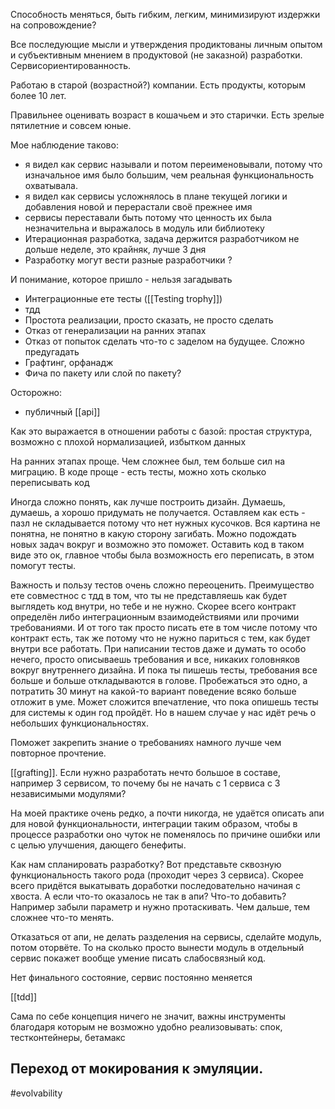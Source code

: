 Способность меняться, быть гибким, легким, минимизируют издержки на сопровождение?


Все последующие мысли и утверждения продиктованы личным опытом и субъективным мнением в продуктовой (не заказной) разработки. Сервисориентированность. 

Работаю в старой (возрастной?) компании. Есть продукты, которым более 10 лет. 

Правильнее оценивать возраст в кошачьем и это старички. Есть зрелые пятилетние и совсем юные.

Мое наблюдение таково:

-   я видел как сервис называли и потом переименовывали, потому что изначальное имя было большим, чем реальная функциональность охватывала.
-   я видел как сервисы усложнялось в плане текущей логики и добавления новой и перерастали своё прежнее имя
-   сервисы переставали быть потому что ценность их была незначительна и выражалось в модуль или библиотеку 
-   Итерационная разработка, задача держится разработчиком не дольше неделе, это крайняк, лучше 3 дня
-   Разработку могут вести разные разработчики ?

  

И понимание, которое пришло - нельзя загадывать

  

-   Интеграционные ете тесты ([[Testing trophy]])
-   тдд
-   Простота реализации, просто сказать, не просто сделать
-   Отказ от генерализации на ранних этапах
-   Отказ от попыток сделать что-то с заделом на будущее. Сложно предугадать
-   Графтинг, орфанадж
-   Фича по пакету или слой по пакету?

  

Осторожно:

-   публичный [[api]]

  

Как это выражается в отношении работы с базой: простая структура, возможно с плохой нормализацией, избытком данных

  

  

На ранних этапах проще. Чем сложнее был, тем больше сил на миграцию. В коде проще - есть тесты, можно хоть сколько переписывать код

  

Иногда сложно понять, как лучше построить дизайн. Думаешь, думаешь, а хорошо придумать не получается. Оставляем как есть - пазл не складывается потому что нет нужных кусочков. Вся картина не понятна, не понятно в какую сторону загибать. Можно подождать новых задач вокруг и возможно это поможет. Оставить код в таком виде это ок, главное чтобы была возможность его переписать, в этом помогут тесты.

Важность и пользу тестов очень сложно переоценить. Преимущество ете совместнос с тдд в том, что ты не представляешь как будет выглядеть код внутри, но тебе и не нужно. Скорее всего контракт определён либо интеграционным взаимодействиями или прочими требованиями. И от того так просто писать ете в том числе потому что контракт есть, так же потому что не нужно париться с тем, как будет внутри все работать. При написании тестов даже и думать то особо нечего, просто описываешь требования и все, никаких головняков вокруг внутреннего дизайна. И пока ты пишешь тесты, требования все больше и больше откладываются в голове. Пробежаться это одно, а потратить 30 минут на какой-то вариант поведение всяко больше отложит в уме. Может сложится впечатление, что пока опишешь тесты для системы к один год пройдёт. Но в нашем случае у нас идёт речь о небольших функциональностях.

Поможет закрепить знание о требованиях намного лучше чем повторное прочтение.

  

[[grafting]]. Если нужно разработать нечто большое в составе, например 3 сервисом, то почему бы не начать с 1 сервиса с 3 независимыми модулями? 

На моей практике очень редко, а почти никогда, не удаётся описать апи для новой функциональности, интеграции таким образом, чтобы в процессе разработки оно чуток не поменялось по причине ошибки или с целью улучшения, дающего бенефиты.

Как нам спланировать разработку? Вот представьте сквозную функциональность такого рода (проходит через 3 сервиса). Скорее всего придётся выкатывать доработки последовательно начиная с хвоста. А если что-то оказалось не так в апи? Что-то добавить? Например забыли параметр и нужно протаскивать. Чем дальше, тем сложнее что-то менять.

  

Отказаться от апи, не делать разделения на сервисы, сделайте модуль, потом оторвёте. То на сколько просто вынести модуль в отдельный сервис покажет вообще умение писать слабосвязный код.

  

Нет финального состояние, сервис постоянно меняется

  

[[tdd]]

Сама по себе концепция ничего не значит, важны инструменты благодаря которым не возможно удобно реализовывать: спок, тестконтейнеры, бетамакс

  

## Переход от мокирования к эмуляции.


#evolvability 